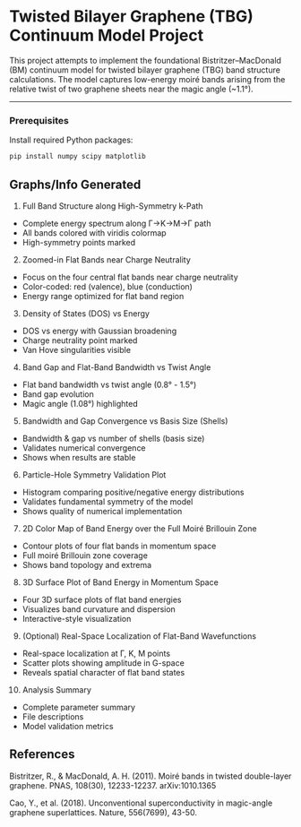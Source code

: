 # Twisted Bilayer Graphene (TBG) Continuum Model Project

This project attempts to implement the foundational Bistritzer–MacDonald (BM) continuum model for twisted bilayer graphene (TBG) band structure calculations. The model captures low-energy moiré bands arising from the relative twist of two graphene sheets near the magic angle (~1.1°).

---

### Prerequisites

Install required Python packages:

```bash
pip install numpy scipy matplotlib
```

## Graphs/Info Generated

1. Full Band Structure along High-Symmetry k-Path
- Complete energy spectrum along Γ→K→M→Γ path
- All bands colored with viridis colormap
- High-symmetry points marked
2. Zoomed-in Flat Bands near Charge Neutrality
- Focus on the four central flat bands near charge neutrality
- Color-coded: red (valence), blue (conduction)
- Energy range optimized for flat band region
3. Density of States (DOS) vs Energy
- DOS vs energy with Gaussian broadening
- Charge neutrality point marked
- Van Hove singularities visible
4. Band Gap and Flat-Band Bandwidth vs Twist Angle
- Flat band bandwidth vs twist angle (0.8° - 1.5°)
- Band gap evolution
- Magic angle (1.08°) highlighted
5. Bandwidth and Gap Convergence vs Basis Size (Shells)
- Bandwidth & gap vs number of shells (basis size)
- Validates numerical convergence
- Shows when results are stable
6. Particle-Hole Symmetry Validation Plot
- Histogram comparing positive/negative energy distributions
- Validates fundamental symmetry of the model
- Shows quality of numerical implementation
7. 2D Color Map of Band Energy over the Full Moiré Brillouin Zone
- Contour plots of four flat bands in momentum space
- Full moiré Brillouin zone coverage
- Shows band topology and extrema
8. 3D Surface Plot of Band Energy in Momentum Space
- Four 3D surface plots of flat band energies
- Visualizes band curvature and dispersion
- Interactive-style visualization
9. (Optional) Real-Space Localization of Flat-Band Wavefunctions
- Real-space localization at Γ, K, M points
- Scatter plots showing amplitude in G-space
- Reveals spatial character of flat band states
10. Analysis Summary
- Complete parameter summary
- File descriptions
- Model validation metrics

## References

Bistritzer, R., & MacDonald, A. H. (2011). Moiré bands in twisted double-layer graphene. PNAS, 108(30), 12233-12237. arXiv:1010.1365

Cao, Y., et al. (2018). Unconventional superconductivity in magic-angle graphene superlattices. Nature, 556(7699), 43-50.
